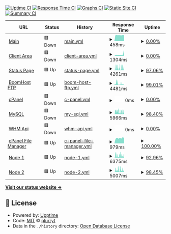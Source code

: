 [![Uptime CI](https://github.com/pythoniaweb/statusboom/workflows/Uptime%20CI/badge.svg)](https://github.com/pythoniaweb/statusboom/actions?query=workflow%3A%22Uptime+CI%22)
[![Response Time CI](https://github.com/pythoniaweb/statusboom/workflows/Response%20Time%20CI/badge.svg)](https://github.com/pythoniaweb/statusboom/actions?query=workflow%3A%22Response+Time+CI%22)
[![Graphs CI](https://github.com/pythoniaweb/statusboom/workflows/Graphs%20CI/badge.svg)](https://github.com/pythoniaweb/statusboom/actions?query=workflow%3A%22Graphs+CI%22)
[![Static Site CI](https://github.com/pythoniaweb/statusboom/workflows/Static%20Site%20CI/badge.svg)](https://github.com/pythoniaweb/statusboom/actions?query=workflow%3A%22Static+Site+CI%22)
[![Summary CI](https://github.com/pythoniaweb/statusboom/workflows/Summary%20CI/badge.svg)](https://github.com/pythoniaweb/statusboom/actions?query=workflow%3A%22Summary+CI%22)

<!--start: status pages-->
<!-- This summary is generated by Upptime (https://github.com/upptime/upptime) -->
<!-- Do not edit this manually, your changes will be overwritten -->
<!-- prettier-ignore -->
| URL | Status | History | Response Time | Uptime |
| --- | ------ | ------- | ------------- | ------ |
| <img alt="" src="https://icons.duckduckgo.com/ip3/boomhost.ml.ico" height="13"> [Main](http://boomhost.ml/index.php) | 🟥 Down | [main.yml](https://github.com/pythoniaweb/statusboom/commits/HEAD/history/main.yml) | <details><summary><img alt="Response time graph" src="./graphs/main/response-time-week.png" height="20"> 458ms</summary><br><a href="https://status.boomhost.ml/history/main"><img alt="Response time 730" src="https://img.shields.io/endpoint?url=https%3A%2F%2Fraw.githubusercontent.com%2Fpythoniaweb%2Fstatusboom%2FHEAD%2Fapi%2Fmain%2Fresponse-time.json"></a><br><a href="https://status.boomhost.ml/history/main"><img alt="24-hour response time 456" src="https://img.shields.io/endpoint?url=https%3A%2F%2Fraw.githubusercontent.com%2Fpythoniaweb%2Fstatusboom%2FHEAD%2Fapi%2Fmain%2Fresponse-time-day.json"></a><br><a href="https://status.boomhost.ml/history/main"><img alt="7-day response time 458" src="https://img.shields.io/endpoint?url=https%3A%2F%2Fraw.githubusercontent.com%2Fpythoniaweb%2Fstatusboom%2FHEAD%2Fapi%2Fmain%2Fresponse-time-week.json"></a><br><a href="https://status.boomhost.ml/history/main"><img alt="30-day response time 690" src="https://img.shields.io/endpoint?url=https%3A%2F%2Fraw.githubusercontent.com%2Fpythoniaweb%2Fstatusboom%2FHEAD%2Fapi%2Fmain%2Fresponse-time-month.json"></a><br><a href="https://status.boomhost.ml/history/main"><img alt="1-year response time 730" src="https://img.shields.io/endpoint?url=https%3A%2F%2Fraw.githubusercontent.com%2Fpythoniaweb%2Fstatusboom%2FHEAD%2Fapi%2Fmain%2Fresponse-time-year.json"></a></details> | <details><summary><a href="https://status.boomhost.ml/history/main">0.00%</a></summary><a href="https://status.boomhost.ml/history/main"><img alt="All-time uptime 64.47%" src="https://img.shields.io/endpoint?url=https%3A%2F%2Fraw.githubusercontent.com%2Fpythoniaweb%2Fstatusboom%2FHEAD%2Fapi%2Fmain%2Fuptime.json"></a><br><a href="https://status.boomhost.ml/history/main"><img alt="24-hour uptime 0.00%" src="https://img.shields.io/endpoint?url=https%3A%2F%2Fraw.githubusercontent.com%2Fpythoniaweb%2Fstatusboom%2FHEAD%2Fapi%2Fmain%2Fuptime-day.json"></a><br><a href="https://status.boomhost.ml/history/main"><img alt="7-day uptime 0.00%" src="https://img.shields.io/endpoint?url=https%3A%2F%2Fraw.githubusercontent.com%2Fpythoniaweb%2Fstatusboom%2FHEAD%2Fapi%2Fmain%2Fuptime-week.json"></a><br><a href="https://status.boomhost.ml/history/main"><img alt="30-day uptime 0.00%" src="https://img.shields.io/endpoint?url=https%3A%2F%2Fraw.githubusercontent.com%2Fpythoniaweb%2Fstatusboom%2FHEAD%2Fapi%2Fmain%2Fuptime-month.json"></a><br><a href="https://status.boomhost.ml/history/main"><img alt="1-year uptime 64.47%" src="https://img.shields.io/endpoint?url=https%3A%2F%2Fraw.githubusercontent.com%2Fpythoniaweb%2Fstatusboom%2FHEAD%2Fapi%2Fmain%2Fuptime-year.json"></a></details>
| <img alt="" src="https://icons.duckduckgo.com/ip3/area.boomhost.ml.ico" height="13"> [Client Area](http://area.boomhost.ml/login.php) | 🟥 Down | [client-area.yml](https://github.com/pythoniaweb/statusboom/commits/HEAD/history/client-area.yml) | <details><summary><img alt="Response time graph" src="./graphs/client-area/response-time-week.png" height="20"> 1304ms</summary><br><a href="https://status.boomhost.ml/history/client-area"><img alt="Response time 955" src="https://img.shields.io/endpoint?url=https%3A%2F%2Fraw.githubusercontent.com%2Fpythoniaweb%2Fstatusboom%2FHEAD%2Fapi%2Fclient-area%2Fresponse-time.json"></a><br><a href="https://status.boomhost.ml/history/client-area"><img alt="24-hour response time 4571" src="https://img.shields.io/endpoint?url=https%3A%2F%2Fraw.githubusercontent.com%2Fpythoniaweb%2Fstatusboom%2FHEAD%2Fapi%2Fclient-area%2Fresponse-time-day.json"></a><br><a href="https://status.boomhost.ml/history/client-area"><img alt="7-day response time 1304" src="https://img.shields.io/endpoint?url=https%3A%2F%2Fraw.githubusercontent.com%2Fpythoniaweb%2Fstatusboom%2FHEAD%2Fapi%2Fclient-area%2Fresponse-time-week.json"></a><br><a href="https://status.boomhost.ml/history/client-area"><img alt="30-day response time 1266" src="https://img.shields.io/endpoint?url=https%3A%2F%2Fraw.githubusercontent.com%2Fpythoniaweb%2Fstatusboom%2FHEAD%2Fapi%2Fclient-area%2Fresponse-time-month.json"></a><br><a href="https://status.boomhost.ml/history/client-area"><img alt="1-year response time 955" src="https://img.shields.io/endpoint?url=https%3A%2F%2Fraw.githubusercontent.com%2Fpythoniaweb%2Fstatusboom%2FHEAD%2Fapi%2Fclient-area%2Fresponse-time-year.json"></a></details> | <details><summary><a href="https://status.boomhost.ml/history/client-area">0.00%</a></summary><a href="https://status.boomhost.ml/history/client-area"><img alt="All-time uptime 64.45%" src="https://img.shields.io/endpoint?url=https%3A%2F%2Fraw.githubusercontent.com%2Fpythoniaweb%2Fstatusboom%2FHEAD%2Fapi%2Fclient-area%2Fuptime.json"></a><br><a href="https://status.boomhost.ml/history/client-area"><img alt="24-hour uptime 0.00%" src="https://img.shields.io/endpoint?url=https%3A%2F%2Fraw.githubusercontent.com%2Fpythoniaweb%2Fstatusboom%2FHEAD%2Fapi%2Fclient-area%2Fuptime-day.json"></a><br><a href="https://status.boomhost.ml/history/client-area"><img alt="7-day uptime 0.00%" src="https://img.shields.io/endpoint?url=https%3A%2F%2Fraw.githubusercontent.com%2Fpythoniaweb%2Fstatusboom%2FHEAD%2Fapi%2Fclient-area%2Fuptime-week.json"></a><br><a href="https://status.boomhost.ml/history/client-area"><img alt="30-day uptime 0.00%" src="https://img.shields.io/endpoint?url=https%3A%2F%2Fraw.githubusercontent.com%2Fpythoniaweb%2Fstatusboom%2FHEAD%2Fapi%2Fclient-area%2Fuptime-month.json"></a><br><a href="https://status.boomhost.ml/history/client-area"><img alt="1-year uptime 64.45%" src="https://img.shields.io/endpoint?url=https%3A%2F%2Fraw.githubusercontent.com%2Fpythoniaweb%2Fstatusboom%2FHEAD%2Fapi%2Fclient-area%2Fuptime-year.json"></a></details>
| <img alt="" src="https://icons.duckduckgo.com/ip3/status.boomhost.ml.ico" height="13"> [Status Page](http://status.boomhost.ml/index.html) | 🟩 Up | [status-page.yml](https://github.com/pythoniaweb/statusboom/commits/HEAD/history/status-page.yml) | <details><summary><img alt="Response time graph" src="./graphs/status-page/response-time-week.png" height="20"> 4261ms</summary><br><a href="https://status.boomhost.ml/history/status-page"><img alt="Response time 3301" src="https://img.shields.io/endpoint?url=https%3A%2F%2Fraw.githubusercontent.com%2Fpythoniaweb%2Fstatusboom%2FHEAD%2Fapi%2Fstatus-page%2Fresponse-time.json"></a><br><a href="https://status.boomhost.ml/history/status-page"><img alt="24-hour response time 4916" src="https://img.shields.io/endpoint?url=https%3A%2F%2Fraw.githubusercontent.com%2Fpythoniaweb%2Fstatusboom%2FHEAD%2Fapi%2Fstatus-page%2Fresponse-time-day.json"></a><br><a href="https://status.boomhost.ml/history/status-page"><img alt="7-day response time 4261" src="https://img.shields.io/endpoint?url=https%3A%2F%2Fraw.githubusercontent.com%2Fpythoniaweb%2Fstatusboom%2FHEAD%2Fapi%2Fstatus-page%2Fresponse-time-week.json"></a><br><a href="https://status.boomhost.ml/history/status-page"><img alt="30-day response time 4783" src="https://img.shields.io/endpoint?url=https%3A%2F%2Fraw.githubusercontent.com%2Fpythoniaweb%2Fstatusboom%2FHEAD%2Fapi%2Fstatus-page%2Fresponse-time-month.json"></a><br><a href="https://status.boomhost.ml/history/status-page"><img alt="1-year response time 3301" src="https://img.shields.io/endpoint?url=https%3A%2F%2Fraw.githubusercontent.com%2Fpythoniaweb%2Fstatusboom%2FHEAD%2Fapi%2Fstatus-page%2Fresponse-time-year.json"></a></details> | <details><summary><a href="https://status.boomhost.ml/history/status-page">97.06%</a></summary><a href="https://status.boomhost.ml/history/status-page"><img alt="All-time uptime 40.49%" src="https://img.shields.io/endpoint?url=https%3A%2F%2Fraw.githubusercontent.com%2Fpythoniaweb%2Fstatusboom%2FHEAD%2Fapi%2Fstatus-page%2Fuptime.json"></a><br><a href="https://status.boomhost.ml/history/status-page"><img alt="24-hour uptime 100.00%" src="https://img.shields.io/endpoint?url=https%3A%2F%2Fraw.githubusercontent.com%2Fpythoniaweb%2Fstatusboom%2FHEAD%2Fapi%2Fstatus-page%2Fuptime-day.json"></a><br><a href="https://status.boomhost.ml/history/status-page"><img alt="7-day uptime 97.06%" src="https://img.shields.io/endpoint?url=https%3A%2F%2Fraw.githubusercontent.com%2Fpythoniaweb%2Fstatusboom%2FHEAD%2Fapi%2Fstatus-page%2Fuptime-week.json"></a><br><a href="https://status.boomhost.ml/history/status-page"><img alt="30-day uptime 93.69%" src="https://img.shields.io/endpoint?url=https%3A%2F%2Fraw.githubusercontent.com%2Fpythoniaweb%2Fstatusboom%2FHEAD%2Fapi%2Fstatus-page%2Fuptime-month.json"></a><br><a href="https://status.boomhost.ml/history/status-page"><img alt="1-year uptime 40.49%" src="https://img.shields.io/endpoint?url=https%3A%2F%2Fraw.githubusercontent.com%2Fpythoniaweb%2Fstatusboom%2FHEAD%2Fapi%2Fstatus-page%2Fuptime-year.json"></a></details>
| <img alt="" src="https://icons.duckduckgo.com/ip3/myftp.boomhost.ml.ico" height="13"> [BoomHost FTP](http://myftp.boomhost.ml/index.html) | 🟩 Up | [boom-host-ftp.yml](https://github.com/pythoniaweb/statusboom/commits/HEAD/history/boom-host-ftp.yml) | <details><summary><img alt="Response time graph" src="./graphs/boom-host-ftp/response-time-week.png" height="20"> 4481ms</summary><br><a href="https://status.boomhost.ml/history/boom-host-ftp"><img alt="Response time 2516" src="https://img.shields.io/endpoint?url=https%3A%2F%2Fraw.githubusercontent.com%2Fpythoniaweb%2Fstatusboom%2FHEAD%2Fapi%2Fboom-host-ftp%2Fresponse-time.json"></a><br><a href="https://status.boomhost.ml/history/boom-host-ftp"><img alt="24-hour response time 2186" src="https://img.shields.io/endpoint?url=https%3A%2F%2Fraw.githubusercontent.com%2Fpythoniaweb%2Fstatusboom%2FHEAD%2Fapi%2Fboom-host-ftp%2Fresponse-time-day.json"></a><br><a href="https://status.boomhost.ml/history/boom-host-ftp"><img alt="7-day response time 4481" src="https://img.shields.io/endpoint?url=https%3A%2F%2Fraw.githubusercontent.com%2Fpythoniaweb%2Fstatusboom%2FHEAD%2Fapi%2Fboom-host-ftp%2Fresponse-time-week.json"></a><br><a href="https://status.boomhost.ml/history/boom-host-ftp"><img alt="30-day response time 3751" src="https://img.shields.io/endpoint?url=https%3A%2F%2Fraw.githubusercontent.com%2Fpythoniaweb%2Fstatusboom%2FHEAD%2Fapi%2Fboom-host-ftp%2Fresponse-time-month.json"></a><br><a href="https://status.boomhost.ml/history/boom-host-ftp"><img alt="1-year response time 2516" src="https://img.shields.io/endpoint?url=https%3A%2F%2Fraw.githubusercontent.com%2Fpythoniaweb%2Fstatusboom%2FHEAD%2Fapi%2Fboom-host-ftp%2Fresponse-time-year.json"></a></details> | <details><summary><a href="https://status.boomhost.ml/history/boom-host-ftp">99.01%</a></summary><a href="https://status.boomhost.ml/history/boom-host-ftp"><img alt="All-time uptime 98.60%" src="https://img.shields.io/endpoint?url=https%3A%2F%2Fraw.githubusercontent.com%2Fpythoniaweb%2Fstatusboom%2FHEAD%2Fapi%2Fboom-host-ftp%2Fuptime.json"></a><br><a href="https://status.boomhost.ml/history/boom-host-ftp"><img alt="24-hour uptime 100.00%" src="https://img.shields.io/endpoint?url=https%3A%2F%2Fraw.githubusercontent.com%2Fpythoniaweb%2Fstatusboom%2FHEAD%2Fapi%2Fboom-host-ftp%2Fuptime-day.json"></a><br><a href="https://status.boomhost.ml/history/boom-host-ftp"><img alt="7-day uptime 99.01%" src="https://img.shields.io/endpoint?url=https%3A%2F%2Fraw.githubusercontent.com%2Fpythoniaweb%2Fstatusboom%2FHEAD%2Fapi%2Fboom-host-ftp%2Fuptime-week.json"></a><br><a href="https://status.boomhost.ml/history/boom-host-ftp"><img alt="30-day uptime 96.06%" src="https://img.shields.io/endpoint?url=https%3A%2F%2Fraw.githubusercontent.com%2Fpythoniaweb%2Fstatusboom%2FHEAD%2Fapi%2Fboom-host-ftp%2Fuptime-month.json"></a><br><a href="https://status.boomhost.ml/history/boom-host-ftp"><img alt="1-year uptime 98.60%" src="https://img.shields.io/endpoint?url=https%3A%2F%2Fraw.githubusercontent.com%2Fpythoniaweb%2Fstatusboom%2FHEAD%2Fapi%2Fboom-host-ftp%2Fuptime-year.json"></a></details>
| <img alt="" src="https://icons.duckduckgo.com/ip3/cpanel.boomhost.ml.ico" height="13"> [cPanel](https://cpanel.boomhost.ml) | 🟥 Down | [c-panel.yml](https://github.com/pythoniaweb/statusboom/commits/HEAD/history/c-panel.yml) | <details><summary><img alt="Response time graph" src="./graphs/c-panel/response-time-week.png" height="20"> 0ms</summary><br><a href="https://status.boomhost.ml/history/c-panel"><img alt="Response time 1035" src="https://img.shields.io/endpoint?url=https%3A%2F%2Fraw.githubusercontent.com%2Fpythoniaweb%2Fstatusboom%2FHEAD%2Fapi%2Fc-panel%2Fresponse-time.json"></a><br><a href="https://status.boomhost.ml/history/c-panel"><img alt="24-hour response time 0" src="https://img.shields.io/endpoint?url=https%3A%2F%2Fraw.githubusercontent.com%2Fpythoniaweb%2Fstatusboom%2FHEAD%2Fapi%2Fc-panel%2Fresponse-time-day.json"></a><br><a href="https://status.boomhost.ml/history/c-panel"><img alt="7-day response time 0" src="https://img.shields.io/endpoint?url=https%3A%2F%2Fraw.githubusercontent.com%2Fpythoniaweb%2Fstatusboom%2FHEAD%2Fapi%2Fc-panel%2Fresponse-time-week.json"></a><br><a href="https://status.boomhost.ml/history/c-panel"><img alt="30-day response time 0" src="https://img.shields.io/endpoint?url=https%3A%2F%2Fraw.githubusercontent.com%2Fpythoniaweb%2Fstatusboom%2FHEAD%2Fapi%2Fc-panel%2Fresponse-time-month.json"></a><br><a href="https://status.boomhost.ml/history/c-panel"><img alt="1-year response time 1035" src="https://img.shields.io/endpoint?url=https%3A%2F%2Fraw.githubusercontent.com%2Fpythoniaweb%2Fstatusboom%2FHEAD%2Fapi%2Fc-panel%2Fresponse-time-year.json"></a></details> | <details><summary><a href="https://status.boomhost.ml/history/c-panel">0.00%</a></summary><a href="https://status.boomhost.ml/history/c-panel"><img alt="All-time uptime 64.48%" src="https://img.shields.io/endpoint?url=https%3A%2F%2Fraw.githubusercontent.com%2Fpythoniaweb%2Fstatusboom%2FHEAD%2Fapi%2Fc-panel%2Fuptime.json"></a><br><a href="https://status.boomhost.ml/history/c-panel"><img alt="24-hour uptime 0.00%" src="https://img.shields.io/endpoint?url=https%3A%2F%2Fraw.githubusercontent.com%2Fpythoniaweb%2Fstatusboom%2FHEAD%2Fapi%2Fc-panel%2Fuptime-day.json"></a><br><a href="https://status.boomhost.ml/history/c-panel"><img alt="7-day uptime 0.00%" src="https://img.shields.io/endpoint?url=https%3A%2F%2Fraw.githubusercontent.com%2Fpythoniaweb%2Fstatusboom%2FHEAD%2Fapi%2Fc-panel%2Fuptime-week.json"></a><br><a href="https://status.boomhost.ml/history/c-panel"><img alt="30-day uptime 0.00%" src="https://img.shields.io/endpoint?url=https%3A%2F%2Fraw.githubusercontent.com%2Fpythoniaweb%2Fstatusboom%2FHEAD%2Fapi%2Fc-panel%2Fuptime-month.json"></a><br><a href="https://status.boomhost.ml/history/c-panel"><img alt="1-year uptime 64.48%" src="https://img.shields.io/endpoint?url=https%3A%2F%2Fraw.githubusercontent.com%2Fpythoniaweb%2Fstatusboom%2FHEAD%2Fapi%2Fc-panel%2Fuptime-year.json"></a></details>
| <img alt="" src="https://icons.duckduckgo.com/ip3/mysql.boomhost.ml.ico" height="13"> [MySQL](http://mysql.boomhost.ml/index.html) | 🟥 Down | [my-sql.yml](https://github.com/pythoniaweb/statusboom/commits/HEAD/history/my-sql.yml) | <details><summary><img alt="Response time graph" src="./graphs/my-sql/response-time-week.png" height="20"> 5966ms</summary><br><a href="https://status.boomhost.ml/history/my-sql"><img alt="Response time 2916" src="https://img.shields.io/endpoint?url=https%3A%2F%2Fraw.githubusercontent.com%2Fpythoniaweb%2Fstatusboom%2FHEAD%2Fapi%2Fmy-sql%2Fresponse-time.json"></a><br><a href="https://status.boomhost.ml/history/my-sql"><img alt="24-hour response time 9778" src="https://img.shields.io/endpoint?url=https%3A%2F%2Fraw.githubusercontent.com%2Fpythoniaweb%2Fstatusboom%2FHEAD%2Fapi%2Fmy-sql%2Fresponse-time-day.json"></a><br><a href="https://status.boomhost.ml/history/my-sql"><img alt="7-day response time 5966" src="https://img.shields.io/endpoint?url=https%3A%2F%2Fraw.githubusercontent.com%2Fpythoniaweb%2Fstatusboom%2FHEAD%2Fapi%2Fmy-sql%2Fresponse-time-week.json"></a><br><a href="https://status.boomhost.ml/history/my-sql"><img alt="30-day response time 4574" src="https://img.shields.io/endpoint?url=https%3A%2F%2Fraw.githubusercontent.com%2Fpythoniaweb%2Fstatusboom%2FHEAD%2Fapi%2Fmy-sql%2Fresponse-time-month.json"></a><br><a href="https://status.boomhost.ml/history/my-sql"><img alt="1-year response time 2916" src="https://img.shields.io/endpoint?url=https%3A%2F%2Fraw.githubusercontent.com%2Fpythoniaweb%2Fstatusboom%2FHEAD%2Fapi%2Fmy-sql%2Fresponse-time-year.json"></a></details> | <details><summary><a href="https://status.boomhost.ml/history/my-sql">98.40%</a></summary><a href="https://status.boomhost.ml/history/my-sql"><img alt="All-time uptime 98.63%" src="https://img.shields.io/endpoint?url=https%3A%2F%2Fraw.githubusercontent.com%2Fpythoniaweb%2Fstatusboom%2FHEAD%2Fapi%2Fmy-sql%2Fuptime.json"></a><br><a href="https://status.boomhost.ml/history/my-sql"><img alt="24-hour uptime 99.95%" src="https://img.shields.io/endpoint?url=https%3A%2F%2Fraw.githubusercontent.com%2Fpythoniaweb%2Fstatusboom%2FHEAD%2Fapi%2Fmy-sql%2Fuptime-day.json"></a><br><a href="https://status.boomhost.ml/history/my-sql"><img alt="7-day uptime 98.40%" src="https://img.shields.io/endpoint?url=https%3A%2F%2Fraw.githubusercontent.com%2Fpythoniaweb%2Fstatusboom%2FHEAD%2Fapi%2Fmy-sql%2Fuptime-week.json"></a><br><a href="https://status.boomhost.ml/history/my-sql"><img alt="30-day uptime 95.68%" src="https://img.shields.io/endpoint?url=https%3A%2F%2Fraw.githubusercontent.com%2Fpythoniaweb%2Fstatusboom%2FHEAD%2Fapi%2Fmy-sql%2Fuptime-month.json"></a><br><a href="https://status.boomhost.ml/history/my-sql"><img alt="1-year uptime 98.63%" src="https://img.shields.io/endpoint?url=https%3A%2F%2Fraw.githubusercontent.com%2Fpythoniaweb%2Fstatusboom%2FHEAD%2Fapi%2Fmy-sql%2Fuptime-year.json"></a></details>
| <img alt="" src="https://icons.duckduckgo.com/ip3/cpanel.boomhost.ml.ico" height="13"> [WHM Api](https://cpanel.boomhost.ml) | 🟥 Down | [whm-api.yml](https://github.com/pythoniaweb/statusboom/commits/HEAD/history/whm-api.yml) | <details><summary><img alt="Response time graph" src="./graphs/whm-api/response-time-week.png" height="20"> 0ms</summary><br><a href="https://status.boomhost.ml/history/whm-api"><img alt="Response time 235" src="https://img.shields.io/endpoint?url=https%3A%2F%2Fraw.githubusercontent.com%2Fpythoniaweb%2Fstatusboom%2FHEAD%2Fapi%2Fwhm-api%2Fresponse-time.json"></a><br><a href="https://status.boomhost.ml/history/whm-api"><img alt="24-hour response time 0" src="https://img.shields.io/endpoint?url=https%3A%2F%2Fraw.githubusercontent.com%2Fpythoniaweb%2Fstatusboom%2FHEAD%2Fapi%2Fwhm-api%2Fresponse-time-day.json"></a><br><a href="https://status.boomhost.ml/history/whm-api"><img alt="7-day response time 0" src="https://img.shields.io/endpoint?url=https%3A%2F%2Fraw.githubusercontent.com%2Fpythoniaweb%2Fstatusboom%2FHEAD%2Fapi%2Fwhm-api%2Fresponse-time-week.json"></a><br><a href="https://status.boomhost.ml/history/whm-api"><img alt="30-day response time 0" src="https://img.shields.io/endpoint?url=https%3A%2F%2Fraw.githubusercontent.com%2Fpythoniaweb%2Fstatusboom%2FHEAD%2Fapi%2Fwhm-api%2Fresponse-time-month.json"></a><br><a href="https://status.boomhost.ml/history/whm-api"><img alt="1-year response time 235" src="https://img.shields.io/endpoint?url=https%3A%2F%2Fraw.githubusercontent.com%2Fpythoniaweb%2Fstatusboom%2FHEAD%2Fapi%2Fwhm-api%2Fresponse-time-year.json"></a></details> | <details><summary><a href="https://status.boomhost.ml/history/whm-api">0.00%</a></summary><a href="https://status.boomhost.ml/history/whm-api"><img alt="All-time uptime 64.46%" src="https://img.shields.io/endpoint?url=https%3A%2F%2Fraw.githubusercontent.com%2Fpythoniaweb%2Fstatusboom%2FHEAD%2Fapi%2Fwhm-api%2Fuptime.json"></a><br><a href="https://status.boomhost.ml/history/whm-api"><img alt="24-hour uptime 0.00%" src="https://img.shields.io/endpoint?url=https%3A%2F%2Fraw.githubusercontent.com%2Fpythoniaweb%2Fstatusboom%2FHEAD%2Fapi%2Fwhm-api%2Fuptime-day.json"></a><br><a href="https://status.boomhost.ml/history/whm-api"><img alt="7-day uptime 0.00%" src="https://img.shields.io/endpoint?url=https%3A%2F%2Fraw.githubusercontent.com%2Fpythoniaweb%2Fstatusboom%2FHEAD%2Fapi%2Fwhm-api%2Fuptime-week.json"></a><br><a href="https://status.boomhost.ml/history/whm-api"><img alt="30-day uptime 0.00%" src="https://img.shields.io/endpoint?url=https%3A%2F%2Fraw.githubusercontent.com%2Fpythoniaweb%2Fstatusboom%2FHEAD%2Fapi%2Fwhm-api%2Fuptime-month.json"></a><br><a href="https://status.boomhost.ml/history/whm-api"><img alt="1-year uptime 64.46%" src="https://img.shields.io/endpoint?url=https%3A%2F%2Fraw.githubusercontent.com%2Fpythoniaweb%2Fstatusboom%2FHEAD%2Fapi%2Fwhm-api%2Fuptime-year.json"></a></details>
| <img alt="" src="https://icons.duckduckgo.com/ip3/filemanager.ai.ico" height="13"> [cPanel File Manager](https://filemanager.ai/new/) | 🟩 Up | [c-panel-file-manager.yml](https://github.com/pythoniaweb/statusboom/commits/HEAD/history/c-panel-file-manager.yml) | <details><summary><img alt="Response time graph" src="./graphs/c-panel-file-manager/response-time-week.png" height="20"> 979ms</summary><br><a href="https://status.boomhost.ml/history/c-panel-file-manager"><img alt="Response time 788" src="https://img.shields.io/endpoint?url=https%3A%2F%2Fraw.githubusercontent.com%2Fpythoniaweb%2Fstatusboom%2FHEAD%2Fapi%2Fc-panel-file-manager%2Fresponse-time.json"></a><br><a href="https://status.boomhost.ml/history/c-panel-file-manager"><img alt="24-hour response time 1019" src="https://img.shields.io/endpoint?url=https%3A%2F%2Fraw.githubusercontent.com%2Fpythoniaweb%2Fstatusboom%2FHEAD%2Fapi%2Fc-panel-file-manager%2Fresponse-time-day.json"></a><br><a href="https://status.boomhost.ml/history/c-panel-file-manager"><img alt="7-day response time 979" src="https://img.shields.io/endpoint?url=https%3A%2F%2Fraw.githubusercontent.com%2Fpythoniaweb%2Fstatusboom%2FHEAD%2Fapi%2Fc-panel-file-manager%2Fresponse-time-week.json"></a><br><a href="https://status.boomhost.ml/history/c-panel-file-manager"><img alt="30-day response time 812" src="https://img.shields.io/endpoint?url=https%3A%2F%2Fraw.githubusercontent.com%2Fpythoniaweb%2Fstatusboom%2FHEAD%2Fapi%2Fc-panel-file-manager%2Fresponse-time-month.json"></a><br><a href="https://status.boomhost.ml/history/c-panel-file-manager"><img alt="1-year response time 788" src="https://img.shields.io/endpoint?url=https%3A%2F%2Fraw.githubusercontent.com%2Fpythoniaweb%2Fstatusboom%2FHEAD%2Fapi%2Fc-panel-file-manager%2Fresponse-time-year.json"></a></details> | <details><summary><a href="https://status.boomhost.ml/history/c-panel-file-manager">100.00%</a></summary><a href="https://status.boomhost.ml/history/c-panel-file-manager"><img alt="All-time uptime 98.26%" src="https://img.shields.io/endpoint?url=https%3A%2F%2Fraw.githubusercontent.com%2Fpythoniaweb%2Fstatusboom%2FHEAD%2Fapi%2Fc-panel-file-manager%2Fuptime.json"></a><br><a href="https://status.boomhost.ml/history/c-panel-file-manager"><img alt="24-hour uptime 100.00%" src="https://img.shields.io/endpoint?url=https%3A%2F%2Fraw.githubusercontent.com%2Fpythoniaweb%2Fstatusboom%2FHEAD%2Fapi%2Fc-panel-file-manager%2Fuptime-day.json"></a><br><a href="https://status.boomhost.ml/history/c-panel-file-manager"><img alt="7-day uptime 100.00%" src="https://img.shields.io/endpoint?url=https%3A%2F%2Fraw.githubusercontent.com%2Fpythoniaweb%2Fstatusboom%2FHEAD%2Fapi%2Fc-panel-file-manager%2Fuptime-week.json"></a><br><a href="https://status.boomhost.ml/history/c-panel-file-manager"><img alt="30-day uptime 93.78%" src="https://img.shields.io/endpoint?url=https%3A%2F%2Fraw.githubusercontent.com%2Fpythoniaweb%2Fstatusboom%2FHEAD%2Fapi%2Fc-panel-file-manager%2Fuptime-month.json"></a><br><a href="https://status.boomhost.ml/history/c-panel-file-manager"><img alt="1-year uptime 98.26%" src="https://img.shields.io/endpoint?url=https%3A%2F%2Fraw.githubusercontent.com%2Fpythoniaweb%2Fstatusboom%2FHEAD%2Fapi%2Fc-panel-file-manager%2Fuptime-year.json"></a></details>
| <img alt="" src="https://icons.duckduckgo.com/ip3/nodea.boomhost.ml.ico" height="13"> [Node 1](http://nodea.boomhost.ml/index.html) | 🟩 Up | [node-1.yml](https://github.com/pythoniaweb/statusboom/commits/HEAD/history/node-1.yml) | <details><summary><img alt="Response time graph" src="./graphs/node-1/response-time-week.png" height="20"> 6375ms</summary><br><a href="https://status.boomhost.ml/history/node-1"><img alt="Response time 3265" src="https://img.shields.io/endpoint?url=https%3A%2F%2Fraw.githubusercontent.com%2Fpythoniaweb%2Fstatusboom%2FHEAD%2Fapi%2Fnode-1%2Fresponse-time.json"></a><br><a href="https://status.boomhost.ml/history/node-1"><img alt="24-hour response time 4696" src="https://img.shields.io/endpoint?url=https%3A%2F%2Fraw.githubusercontent.com%2Fpythoniaweb%2Fstatusboom%2FHEAD%2Fapi%2Fnode-1%2Fresponse-time-day.json"></a><br><a href="https://status.boomhost.ml/history/node-1"><img alt="7-day response time 6375" src="https://img.shields.io/endpoint?url=https%3A%2F%2Fraw.githubusercontent.com%2Fpythoniaweb%2Fstatusboom%2FHEAD%2Fapi%2Fnode-1%2Fresponse-time-week.json"></a><br><a href="https://status.boomhost.ml/history/node-1"><img alt="30-day response time 5442" src="https://img.shields.io/endpoint?url=https%3A%2F%2Fraw.githubusercontent.com%2Fpythoniaweb%2Fstatusboom%2FHEAD%2Fapi%2Fnode-1%2Fresponse-time-month.json"></a><br><a href="https://status.boomhost.ml/history/node-1"><img alt="1-year response time 3265" src="https://img.shields.io/endpoint?url=https%3A%2F%2Fraw.githubusercontent.com%2Fpythoniaweb%2Fstatusboom%2FHEAD%2Fapi%2Fnode-1%2Fresponse-time-year.json"></a></details> | <details><summary><a href="https://status.boomhost.ml/history/node-1">92.96%</a></summary><a href="https://status.boomhost.ml/history/node-1"><img alt="All-time uptime 98.05%" src="https://img.shields.io/endpoint?url=https%3A%2F%2Fraw.githubusercontent.com%2Fpythoniaweb%2Fstatusboom%2FHEAD%2Fapi%2Fnode-1%2Fuptime.json"></a><br><a href="https://status.boomhost.ml/history/node-1"><img alt="24-hour uptime 100.00%" src="https://img.shields.io/endpoint?url=https%3A%2F%2Fraw.githubusercontent.com%2Fpythoniaweb%2Fstatusboom%2FHEAD%2Fapi%2Fnode-1%2Fuptime-day.json"></a><br><a href="https://status.boomhost.ml/history/node-1"><img alt="7-day uptime 92.96%" src="https://img.shields.io/endpoint?url=https%3A%2F%2Fraw.githubusercontent.com%2Fpythoniaweb%2Fstatusboom%2FHEAD%2Fapi%2Fnode-1%2Fuptime-week.json"></a><br><a href="https://status.boomhost.ml/history/node-1"><img alt="30-day uptime 93.51%" src="https://img.shields.io/endpoint?url=https%3A%2F%2Fraw.githubusercontent.com%2Fpythoniaweb%2Fstatusboom%2FHEAD%2Fapi%2Fnode-1%2Fuptime-month.json"></a><br><a href="https://status.boomhost.ml/history/node-1"><img alt="1-year uptime 98.05%" src="https://img.shields.io/endpoint?url=https%3A%2F%2Fraw.githubusercontent.com%2Fpythoniaweb%2Fstatusboom%2FHEAD%2Fapi%2Fnode-1%2Fuptime-year.json"></a></details>
| <img alt="" src="https://icons.duckduckgo.com/ip3/nodeb.boomhost.ml.ico" height="13"> [Node 2](http://nodeb.boomhost.ml/index.html) | 🟩 Up | [node-2.yml](https://github.com/pythoniaweb/statusboom/commits/HEAD/history/node-2.yml) | <details><summary><img alt="Response time graph" src="./graphs/node-2/response-time-week.png" height="20"> 5007ms</summary><br><a href="https://status.boomhost.ml/history/node-2"><img alt="Response time 2523" src="https://img.shields.io/endpoint?url=https%3A%2F%2Fraw.githubusercontent.com%2Fpythoniaweb%2Fstatusboom%2FHEAD%2Fapi%2Fnode-2%2Fresponse-time.json"></a><br><a href="https://status.boomhost.ml/history/node-2"><img alt="24-hour response time 5494" src="https://img.shields.io/endpoint?url=https%3A%2F%2Fraw.githubusercontent.com%2Fpythoniaweb%2Fstatusboom%2FHEAD%2Fapi%2Fnode-2%2Fresponse-time-day.json"></a><br><a href="https://status.boomhost.ml/history/node-2"><img alt="7-day response time 5007" src="https://img.shields.io/endpoint?url=https%3A%2F%2Fraw.githubusercontent.com%2Fpythoniaweb%2Fstatusboom%2FHEAD%2Fapi%2Fnode-2%2Fresponse-time-week.json"></a><br><a href="https://status.boomhost.ml/history/node-2"><img alt="30-day response time 4372" src="https://img.shields.io/endpoint?url=https%3A%2F%2Fraw.githubusercontent.com%2Fpythoniaweb%2Fstatusboom%2FHEAD%2Fapi%2Fnode-2%2Fresponse-time-month.json"></a><br><a href="https://status.boomhost.ml/history/node-2"><img alt="1-year response time 2523" src="https://img.shields.io/endpoint?url=https%3A%2F%2Fraw.githubusercontent.com%2Fpythoniaweb%2Fstatusboom%2FHEAD%2Fapi%2Fnode-2%2Fresponse-time-year.json"></a></details> | <details><summary><a href="https://status.boomhost.ml/history/node-2">98.45%</a></summary><a href="https://status.boomhost.ml/history/node-2"><img alt="All-time uptime 98.65%" src="https://img.shields.io/endpoint?url=https%3A%2F%2Fraw.githubusercontent.com%2Fpythoniaweb%2Fstatusboom%2FHEAD%2Fapi%2Fnode-2%2Fuptime.json"></a><br><a href="https://status.boomhost.ml/history/node-2"><img alt="24-hour uptime 100.00%" src="https://img.shields.io/endpoint?url=https%3A%2F%2Fraw.githubusercontent.com%2Fpythoniaweb%2Fstatusboom%2FHEAD%2Fapi%2Fnode-2%2Fuptime-day.json"></a><br><a href="https://status.boomhost.ml/history/node-2"><img alt="7-day uptime 98.45%" src="https://img.shields.io/endpoint?url=https%3A%2F%2Fraw.githubusercontent.com%2Fpythoniaweb%2Fstatusboom%2FHEAD%2Fapi%2Fnode-2%2Fuptime-week.json"></a><br><a href="https://status.boomhost.ml/history/node-2"><img alt="30-day uptime 95.91%" src="https://img.shields.io/endpoint?url=https%3A%2F%2Fraw.githubusercontent.com%2Fpythoniaweb%2Fstatusboom%2FHEAD%2Fapi%2Fnode-2%2Fuptime-month.json"></a><br><a href="https://status.boomhost.ml/history/node-2"><img alt="1-year uptime 98.65%" src="https://img.shields.io/endpoint?url=https%3A%2F%2Fraw.githubusercontent.com%2Fpythoniaweb%2Fstatusboom%2FHEAD%2Fapi%2Fnode-2%2Fuptime-year.json"></a></details>

<!--end: status pages-->

[**Visit our status website →**](https://status.boomhost.ml)

## 📄 License

- Powered by: [Upptime](https://github.com/upptime/upptime)
- Code: [MIT](./LICENSE) © [plurryt](https://fireurl.ga)
- Data in the `./history` directory: [Open Database License](https://opendatacommons.org/licenses/odbl/1-0/)
